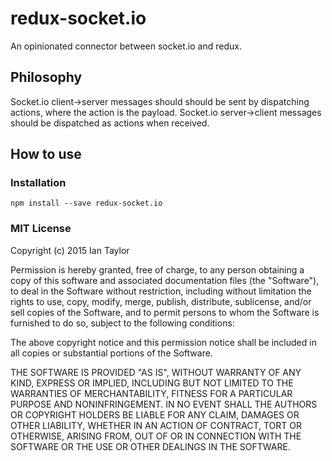 # redux-socket.io
An opinionated connector between socket.io and redux.

Philosophy
-------------
Socket.io client->server messages should should be sent by dispatching actions, where the action is the payload.  Socket.io server->client messages should be dispatched as actions when received.

How to use
-------------
### Installation
```
npm install --save redux-socket.io
```


### MIT License
Copyright (c) 2015 Ian Taylor

Permission is hereby granted, free of charge, to any person obtaining a copy of this software and associated documentation files (the "Software"), to deal in the Software without restriction, including without limitation the rights to use, copy, modify, merge, publish, distribute, sublicense, and/or sell copies of the Software, and to permit persons to whom the Software is furnished to do so, subject to the following conditions:

The above copyright notice and this permission notice shall be included in all copies or substantial portions of the Software.

THE SOFTWARE IS PROVIDED "AS IS", WITHOUT WARRANTY OF ANY KIND, EXPRESS OR IMPLIED, INCLUDING BUT NOT LIMITED TO THE WARRANTIES OF MERCHANTABILITY, FITNESS FOR A PARTICULAR PURPOSE AND NONINFRINGEMENT. IN NO EVENT SHALL THE AUTHORS OR COPYRIGHT HOLDERS BE LIABLE FOR ANY CLAIM, DAMAGES OR OTHER LIABILITY, WHETHER IN AN ACTION OF CONTRACT, TORT OR OTHERWISE, ARISING FROM, OUT OF OR IN CONNECTION WITH THE SOFTWARE OR THE USE OR OTHER DEALINGS IN THE SOFTWARE.

